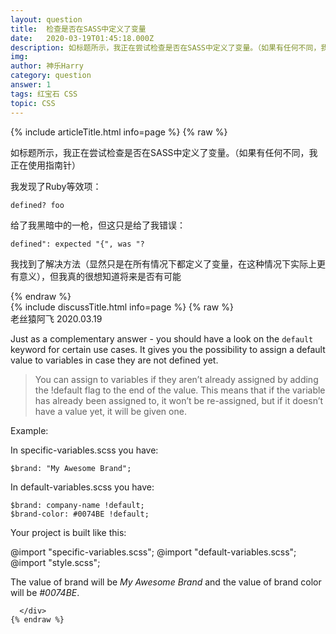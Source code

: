 ```yaml
---
layout: question
title:  检查是否在SASS中定义了变量
date:   2020-03-19T01:45:18.000Z
description: 如标题所示，我正在尝试检查是否在SASS中定义了变量。（如果有任何不同，我正在使用指南针）我发现了Ruby等效项：defined? foo给了...
img: 
author: 神乐Harry
category: question
answer: 1
tags: 红宝石 CSS
topic: CSS
---
```

<div class="article-root">
  <div class="article">
    {% include articleTitle.html info=page %}
    {% raw %}
    <div class="article-content"><p><font style="vertical-align: inherit;"><font style="vertical-align: inherit;">如标题所示，我正在尝试检查是否在SASS中定义了变量。</font><font style="vertical-align: inherit;">（如果有任何不同，我正在使用指南针）</font></font></p>

<p><font style="vertical-align: inherit;"><font style="vertical-align: inherit;">我发现了Ruby等效项：</font></font></p>

<pre><code>defined? foo</code></pre>

<p><font style="vertical-align: inherit;"><font style="vertical-align: inherit;">给了我黑暗中的一枪，但这只是给了我错误：</font></font></p>

<p><code>defined": expected "{", was "?</code></p>

<p><font style="vertical-align: inherit;"><font style="vertical-align: inherit;">我找到了解决方法（显然只是在所有情况下都定义了变量，在这种情况下实际上更有意义），但我真的很想知道将来是否有可能</font></font></p></div>
    {% endraw %}
  </div>

  <div class="discuss-wrapper">
    {% include discussTitle.html info=page %}
    {% raw %}
    <div class="discuss-item">
        <div class="discuss-parent">
          <div class="discuss-meta">
            <span class="discuss-user">老丝猿阿飞</span>
            <span class="discuss-time">2020.03.19</span>
          </div>
          <div class="discuss-comment"><p>Just as a complementary answer - you should have a look on the <code>default</code> keyword for certain use cases. It gives you the possibility to assign a default value to variables in case they are not defined yet.</p>

<blockquote>
  <p>You can assign to variables if they aren’t already assigned by adding
  the !default flag to the end of the value. This means that if the
  variable has already been assigned to, it won’t be re-assigned, but if
  it doesn’t have a value yet, it will be given one.</p>
</blockquote>

<p>Example:</p>

<p>In specific-variables.scss you have:</p>

<pre><code>$brand: "My Awesome Brand";
</code></pre>

<p>In default-variables.scss you have:</p>

<pre><code>$brand: company-name !default;<font></font>
$brand-color: #0074BE !default;<font></font>
</code></pre>

<p>Your project is built like this:</p>

<p>@import "specific-variables.scss";
@import "default-variables.scss";
@import "style.scss";</p>

<p>The value of brand will be <em>My Awesome Brand</em> and the value of brand color will be  <em>#0074BE</em>.</p></div>
        </div>
        
      </div>
    {% endraw %}
  </div>
<div>
